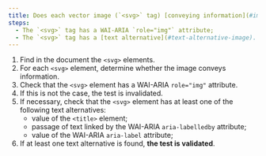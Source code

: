 ```yaml
---
title: Does each vector image (`<svg>` tag) [conveying information](#image-conveying-information) meet these conditions?
steps:
  - The `<svg>` tag has a WAI-ARIA `role="img"` attribute;
  - The `<svg>` tag has a [text alternative](#text-alternative-image).
---
```


1. Find in the document the `<svg>` elements.
2. For each `<svg>` element, determine whether the image conveys information.
3. Check that the `<svg>` element has a WAI-ARIA `role="img"` attribute.
4. If this is not the case, the test is invalidated.
5. If necessary, check that the `<svg>` element has at least one of the following text alternatives:
   - value of the `<title>` element;
   - passage of text linked by the WAI-ARIA `aria-labelledby` attribute;
   - value of the WAI-ARIA `aria-label` attribute;
6. If at least one text alternative is found, **the test is validated**.

